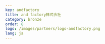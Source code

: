 ```yaml
---
key: andfactory
title: and factory株式会社
category: bronze
order: 8
logo: /images/partners/logo-andfactory.png
lang: ja
---
```

